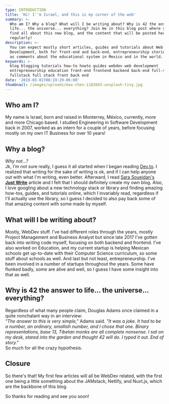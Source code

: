 ```yaml
---
type: INTRODUCTION
title: 'Hi! I''m Israel, and this is my corner of the web'
summary: >-
  Who am I? Why a blog? What will I be writing about? Why is 42 the answer to
  life... the universe... everything? Join me in this blog post where you'll
  find all about this new blog, and the content that will be posted here
  regularly!
description: >-
  You can expect mostly short articles, guides and tutorials about Web
  Development, both for front-end and back-end, entrepreneurship stories as well
  as comments about the educational system in Mexico and in the world.
keywords: >-
  blog blogging tutorials how-to howto guides webdev web development
  entrepreneurship education front-end frontend backend back-end full-stack
  fullstack full stack front back end 
date: '2019-03-01T08:19:29-06:00'
thumbnail: /images/uploads/max-chen-1182043-unsplash-tiny.jpg
---
```


## Who am I?
My name is Israel, born and raised in Monterrey, México, currently, more and more Chicago based. I studied Engineering in Software Development back in 2007, worked as an intern for a couple of years, before focusing mostly on my own IT Business for over 10 years!

## Why a blog?
_Why not...?_  
Jk, I'm not sure really, I guess it all started when I began reading [Dev.to](https://dev.to). I realized that writing for the sake of writing is ok, and if I can help anyone out with what I'm writing, even better.
Afterward, I read [Sara Soueidan's](https://twitter.com/SaraSoueidan) [**Just Write**](https://www.sarasoueidan.com/desk/just-write/) article and I felt that I should definitely create my own blog.
Also, I love googling about a new technology stack or library and finding amazing how-tos, guides, and tutorials online, which I invariably read, regardless if I'll actually use the library, so I guess I decided to also pay back some of that amazing content with some made by myself.

## What will I be writing about?
Mostly, WebDev stuff. I've had different roles through the years, mostly Project Management and Business Analyst but since late 2017 I've gotten back into writing code myself, focusing on both backend and frontend.
I've also worked on Education, and my current startup is helping Mexican schools get up-to-date with their Computer Science curriculum, so some stuff about schools as well.
And last but not least, entrepreneurship. I've been involved in a number of startups throughout the years. Some have flunked badly, some are alive and well, so I guess I have some insight into that as well.

## Why is 42 the answer to life... the universe... everything?
Regardless of what many people claim, Douglas Adams once claimed in a quite nonchalant way in an interview:  
_"The answer to this is very simple,"_ Adams said. _"It was a joke. It had to be a number, an ordinary, smallish number, and I chose that one. Binary representations, base 13, Tibetan monks are all complete nonsense. I sat on my desk, stared into the garden and thought 42 will do. I typed it out. End of story."_  
So much for all the crazy hypothesis.

## Closure
So there's that! My first few articles will all be WebDev related, with the first one being a little something about the JAMstack, Netlify, and Nuxt.js, which are the backbone of this blog.

So thanks for reading and see you soon!
